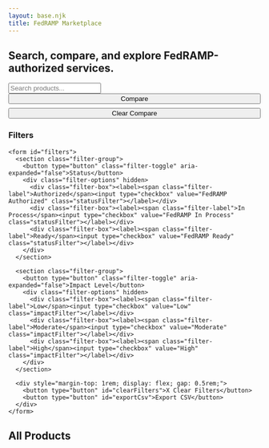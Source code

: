 ```yaml
---
layout: base.njk
title: FedRAMP Marketplace
---
```


<H2>Search, compare, and explore FedRAMP-authorized services.</H2>

<input type="text" id="searchInput" placeholder="Search products..." />
<div id="results"></div>

<div class="marketplace-grid">
  <aside id="filtersPanel">
      <div style="display: flex; flex-direction: column; gap: 0.5rem;">
      <button type="button" id="compareBtn">Compare</button>
      <button type="button" id="resetCompare">Clear Compare</button>
    </div>
    <h3>Filters</h3>

    <form id="filters">
      <section class="filter-group">
        <button type="button" class="filter-toggle" aria-expanded="false">Status</button>
        <div class="filter-options" hidden>
          <div class="filter-box"><label><span class="filter-label">Authorized</span><input type="checkbox" value="FedRAMP Authorized" class="statusFilter"></label></div>
          <div class="filter-box"><label><span class="filter-label">In Process</span><input type="checkbox" value="FedRAMP In Process" class="statusFilter"></label></div>
          <div class="filter-box"><label><span class="filter-label">Ready</span><input type="checkbox" value="FedRAMP Ready" class="statusFilter"></label></div>
        </div>
      </section>

      <section class="filter-group">
        <button type="button" class="filter-toggle" aria-expanded="false">Impact Level</button>
        <div class="filter-options" hidden>
          <div class="filter-box"><label><span class="filter-label">Low</span><input type="checkbox" value="Low" class="impactFilter"></label></div>
          <div class="filter-box"><label><span class="filter-label">Moderate</span><input type="checkbox" value="Moderate" class="impactFilter"></label></div>
          <div class="filter-box"><label><span class="filter-label">High</span><input type="checkbox" value="High" class="impactFilter"></label></div>
        </div>
      </section>

      <div style="margin-top: 1rem; display: flex; gap: 0.5rem;">
        <button type="button" id="clearFilters">X Clear Filters</button>
        <button type="button" id="exportCsv">Export CSV</button>
      </div>
    </form>

  </aside>

  <main>
    <h2>All Products</h2>
    <div id="productList"></div>
  </main>
</div>

<script type="module">
  import Fuse from 'https://cdn.jsdelivr.net/npm/fuse.js@6.6.2/dist/fuse.esm.min.js';

  document.querySelectorAll('.filter-toggle').forEach(btn => {
    btn.addEventListener('click', () => {
      const options = btn.nextElementSibling;
      const expanded = btn.getAttribute('aria-expanded') === 'true';
      btn.setAttribute('aria-expanded', !expanded);
      options.hidden = expanded;
    });
  });

  const results = document.getElementById('results');
  const list = document.getElementById('productList');
  const input = document.getElementById('searchInput');
  const clearBtn = document.getElementById('clearFilters');
  const compareBtn = document.getElementById('compareBtn');
  const resetCompareBtn = document.getElementById('resetCompare');
  const exportBtn = document.getElementById('exportCsv');
  let allProducts = [];
  let selectedToCompare = new Set();
  let currentRendered = [];

  fetch('/data/products.json')
    .then(res => res.json())
    .then(products => {
      allProducts = products.filter(p => p.product_name);
      const fuse = new Fuse(allProducts, {
        keys: ['product_name', 'agency', 'certification_level', 'sponsor'],
        threshold: 0.3
      });

      const getFilters = () => {
        const statuses = Array.from(document.querySelectorAll('.statusFilter:checked')).map(cb => cb.value);
        const impacts = Array.from(document.querySelectorAll('.impactFilter:checked')).map(cb => cb.value);
        return { statuses, impacts };
      };

      const filterProducts = () => {
        const searchTerm = input.value.trim();
        const { statuses, impacts } = getFilters();

        let filtered = allProducts;
        if (searchTerm) {
          filtered = fuse.search(searchTerm).map(r => r.item);
        }

        if (statuses.length > 0) {
          filtered = filtered.filter(p => statuses.includes(p.certification_level));
        }

        if (impacts.length > 0) {
          filtered = filtered.filter(p => impacts.includes(p.impact_level));
        }

        renderTable(filtered);
      };

      const renderTable = (items) => {
        currentRendered = items;
        list.innerHTML = `
          <table>
            <thead>
              <tr>
                <th>Compare</th>
                <th>Product</th>
                <th>Agency</th>
                <th>Sponsor</th>
                <th>Certification</th>
                <th>Date</th>
                <th>Impact</th>
                <th>Description</th>
                <th>Link</th>
              </tr>
            </thead>
            <tbody>
              ${items.map(p => `
                <tr>
                  <td><input type="checkbox" class="compareCheckbox" data-product-id="${p.product_id}" ${selectedToCompare.has(p.product_id) ? 'checked' : ''}></td>
                  <td><a href="/${p.agency.toLowerCase().replace(/[^a-z0-9]/g, "-")}/${p.product_id}/">${p.product_name}</a></td>
                  <td><a href="/${p.agency.toLowerCase().replace(/[^a-z0-9]/g, "-")}/">${p.agency}</a></td>
                  <td>${p.sponsor}</td>
                  <td>${p.certification_level}</td>
                  <td>${p.authorization_date}</td>
                  <td>${p.impact_level}</td>
                  <td>${p.description}</td>
                  <td><a href="${p.link}" target="_blank">View</a></td>
                </tr>
              `).join('')}
            </tbody>
          </table>
        `;

        document.querySelectorAll('.compareCheckbox').forEach(cb => {
          cb.addEventListener('change', e => {
            const id = e.target.dataset.productId;
            if (e.target.checked) {
              selectedToCompare.add(id);
            } else {
              selectedToCompare.delete(id);
            }
          });
        });
      };

      document.querySelectorAll('#filters input[type="checkbox"]').forEach(cb => {
        cb.addEventListener('change', filterProducts);
      });

      input.addEventListener('input', filterProducts);

      clearBtn.addEventListener('click', () => {
        input.value = '';
        document.querySelectorAll('#filters input[type="checkbox"]').forEach(cb => {
          cb.checked = false;
        });
        renderTable(allProducts);
      });

      compareBtn.addEventListener('click', () => {
        const compared = allProducts.filter(p => selectedToCompare.has(p.product_id));
        renderTable(compared);
      });

      resetCompareBtn.addEventListener('click', () => {
        selectedToCompare.clear();
        renderTable(allProducts);
      });

      exportBtn.addEventListener('click', () => {
        const csvRows = [
          ['Product', 'Agency', 'Sponsor', 'Certification', 'Date', 'Impact', 'Description', 'Link']
        ];

        currentRendered.forEach(p => {
          csvRows.push([
            p.product_name,
            p.agency,
            p.sponsor,
            p.certification_level,
            p.authorization_date,
            p.impact_level,
            p.description,
            p.link
          ].map(v => `"${(v || '').replace(/"/g, '""')}"`));
        });

        const csvContent = "data:text/csv;charset=utf-8," + csvRows.map(r => r.join(",")).join("\n");
        const encodedUri = encodeURI(csvContent);
        const link = document.createElement("a");
        link.setAttribute("href", encodedUri);
        link.setAttribute("download", "fedramp_products.csv");
        document.body.appendChild(link);
        link.click();
        document.body.removeChild(link);
      });

      renderTable(allProducts);
    });
</script>
